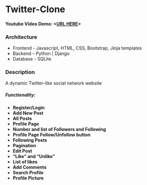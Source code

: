 # Twitter-Clone

#### Youtube Video Demo: <[URL HERE](https://www.youtube.com/watch?v=voTv3cN_PDY&t=44s)>

### **Architecture** <br>
- Frontend - Javascript, HTML, CSS, Bootstrap, Jinja templates
- Backend – Python | Django
- Database - SQLite 

### Description
A dynamic Twitter-like social network website
##### Functionality:
- **Register/Login**
- **Add New Post**
- **All Posts**
- **Profile Page**
- **Number and list of Followers and Following**
- **Profile Page Follow/Unfollow button**
- **Following Posts**
- **Pagination**
- **Edit Post**
- **“Like” and “Unlike”**
- **List of likes**
- **Add Comments**
- **Search Profile**
- **Profile Picture**
